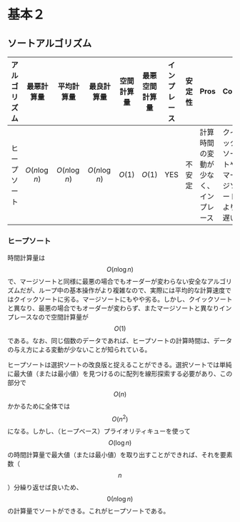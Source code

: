 # 基本２

## ソートアルゴリズム

| アルゴリズム | 最悪計算量 | 平均計算量 | 最良計算量 | 空間計算量 | 最悪空間計算量 | インプレース | 安定性 | Pros | Cons |
| --- | --- | --- | --- | --- | --- | --- | --- | --- | --- |
| ヒープソート | $$O(n \log n)$$ | $$O(n \log n)$$ | $$O(n \log n)$$ | $$O(1)$$ | $$O(1)$$ | YES | 不安定 | 計算時間の変動が少なく、インプレース | クイックソートやマージソートより遅い |

### ヒープソート

時間計算量は$$O(n \log n)$$で、マージソートと同様に最悪の場合でもオーダーが変わらない安全なアルゴリズムだが、ループ中の基本操作がより複雑なので、実際には平均的な計算速度ではクイックソートに劣る。マージソートにもやや劣る。しかし、クイックソートと異なり、最悪の場合でもオーダーが変わらず、またマージソートと異なりインプレースなので空間計算量が$$O(1)$$である。なお、同じ個数のデータであれば、ヒープソートの計算時間は、データの与え方による変動が少ないことが知られている。

ヒープソートは選択ソートの改良版と捉えることができる。選択ソートでは単純に最大値（または最小値）を見つけるのに配列を線形探索する必要があり、この部分で$$O(n)$$かかるために全体では$$O(n^2)$$になる。しかし、（ヒープベース）プライオリティキューを使って$$O(\log n)$$の時間計算量で最大値（または最小値）を取り出すことができれば、それを要素数（$$n$$）分繰り返せば良いため、$$0(n \log n)$$の計算量でソートができる。これがヒープソートである。
